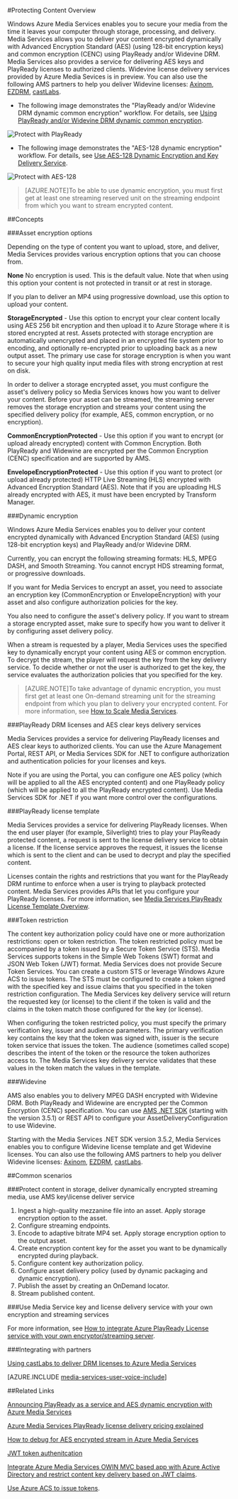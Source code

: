 <properties 
	pageTitle="Protecting Content Overview" 
	description="This articles give an overview of content protection with Media Services." 
	services="media-services" 
	documentationCenter="" 
	authors="Juliako" 
	manager="dwrede" 
	editor=""/>

<tags
	ms.service="media-services"
	ms.date="12/05/2015"
	wacn.date=""/>

#Protecting Content Overview


Windows Azure Media Services enables you to secure your media from the time it leaves your computer through storage, processing, and delivery. Media Services allows you to deliver your content encrypted dynamically with Advanced Encryption Standard (AES) (using 128-bit encryption keys) and common encryption (CENC) using PlayReady and/or Widevine DRM. Media Services also provides a service for delivering AES keys and PlayReady licenses to authorized clients. Widevine license delivery services provided by Azure Media Sevices is in preview. You can also use the following AMS partners to help you deliver Widevine licenses: [Axinom](http://www.axinom.com/press/ibc-axinom-drm-6/), [EZDRM](http://ezdrm.com/), [castLabs](http://castlabs.com/company/partners/azure/).

- The following image demonstrates the "PlayReady and/or Widevine DRM dynamic common encryption" workflow. For details, see [Using PlayReady and/or Widevine DRM dynamic common encryption](/documentation/articles/media-services-protect-with-drm).

![Protect with PlayReady](./media/media-services-content-protection-overview/media-services-content-protection-with-drm.png)


- The following image demonstrates the "AES-128 dynamic encryption" workflow. For details, see [Use AES-128 Dynamic Encryption and Key Delivery Service](/documentation/articles/media-services-protect-with-aes128).

![Protect with AES-128](./media/media-services-content-protection-overview/media-services-content-protection-with-aes.png)

>[AZURE.NOTE]To be able to use dynamic encryption, you must first get at least one streaming reserved unit on the streaming endpoint from which you want to stream encrypted content.

##Concepts

###Asset encryption options

Depending on the type of content you want to upload, store, and deliver, Media Services provides various encryption options that you can choose from.

**None** No encryption is used. This is the default value. Note that when using this option your content is not protected in transit or at rest in storage.

If you plan to deliver an MP4 using progressive download, use this option to upload your content.

**StorageEncrypted** - Use this option to encrypt your clear content locally using AES 256 bit encryption and then upload it to Azure Storage where it is stored encrypted at rest. Assets protected with storage encryption are automatically unencrypted and placed in an encrypted file system prior to encoding, and optionally re-encrypted prior to uploading back as a new output asset. The primary use case for storage encryption is when you want to secure your high quality input media files with strong encryption at rest on disk.

In order to deliver a storage encrypted asset, you must configure the asset's delivery policy so Media Services knows how you want to deliver your content. Before your asset can be streamed, the streaming server removes the storage encryption and streams your content using the specified delivery policy (for example, AES, common encryption, or no encryption).

**CommonEncryptionProtected** - Use this option if you want to encrypt (or upload already encrypted) content with Common Encryption. Both PlayReady and Widewine are encrypted per the Common Encryption (CENC) specification and are supported by AMS.

**EnvelopeEncryptionProtected** - Use this option if you want to protect (or upload already protected) HTTP Live Streaming (HLS) encrypted with Advanced Encryption Standard (AES). Note that if you are uploading HLS already encrypted with AES, it must have been encrypted by Transform Manager.



###Dynamic encryption

Windows Azure Media Services enables you to deliver your content encrypted  dynamically with Advanced Encryption Standard (AES) (using 128-bit encryption keys) and PlayReady and/or Widevine DRM.

Currently, you can encrypt the following streaming formats: HLS, MPEG DASH, and Smooth Streaming. You cannot encrypt HDS streaming format, or progressive downloads.

If you want for Media Services to encrypt an asset, you need to associate an encryption key (CommonEncryption or EnvelopeEncryption) with your asset and also configure authorization policies for the key.

You also need to configure the asset's delivery policy. If you want to stream a storage encrypted asset, make sure to specify how you want to deliver it by configuring asset delivery policy.

When a stream is requested by a player, Media Services uses the specified key to dynamically encrypt your content using AES or common encryption. To decrypt the stream, the player will request the key from the key delivery service. To decide whether or not the user is authorized to get the key, the service evaluates the authorization policies that you specified for the key.

>[AZURE.NOTE]To take advantage of dynamic encryption, you must first get at least one On-demand streaming unit for the streaming endpoint from which you plan to delivery your encrypted content. For more information, see [How to Scale Media Services](/documentation/articles/media-services-manage-origins#scale_streaming_endpoints).

###PlayReady DRM licenses and AES clear keys delivery services

Media Services provides a service for delivering PlayReady licenses and AES clear keys to authorized clients. You can use the Azure Management Portal, REST API, or Media Services SDK for .NET to configure authorization and authentication policies for your licenses and keys.

Note if you are using the Portal, you can configure one AES policy (which will be applied to all the AES encrypted content) and one PlayReady policy (which will be applied to all the PlayReady encrypted content). Use Media Services SDK for .NET if you want more control over the configurations.

###PlayReady license template

Media Services provides a service for delivering PlayReady licenses. When the end user player (for example, Silverlight) tries to play your PlayReady protected content, a request is sent to the license delivery service to obtain a license. If the license service approves the request, it issues the license which is sent to the client and can be used to decrypt and play the specified content.

Licenses contain the rights and restrictions that you want for the PlayReady DRM runtime to enforce when a user is trying to playback protected content. Media Services provides APIs that let you configure your PlayReady licenses. For more information, see [Media Services PlayReady License Template Overview](/documentation/articles/media-services-playready-license-template-overview).

###Token restriction

The content key authorization policy could have one or more authorization restrictions: open or token restriction. The token restricted policy must be accompanied by a token issued by a Secure Token Service (STS). Media Services supports tokens in the Simple Web Tokens (SWT) format and JSON Web Token (JWT) format. Media Services does not provide Secure Token Services. You can create a custom STS or leverage Windows Azure ACS to issue tokens. The STS must be configured to create a token signed with the specified key and issue claims that you specified in the token restriction configuration. The Media Services key delivery service will return the requested key (or license) to the client if the token is valid and the claims in the token match those configured for the key (or license).

When configuring the token restricted policy, you must specify the primary verification key, issuer and audience parameters. The primary verification key contains the key that the token was signed with, issuer is the secure token service that issues the token. The audience (sometimes called scope) describes the intent of the token or the resource the token authorizes access to. The Media Services key delivery service validates that these values in the token match the values in the template.

###Widevine

AMS also enables you to delivery MPEG DASH encrypted with Widevine DRM. Both PlayReady and Widewine are encrypted per the Common Encryption (CENC) specification. You can use [AMS .NET SDK](https://www.nuget.org/packages/windowsazure.mediaservices/) (starting with the version 3.5.1) or REST API to configure your AssetDeliveryConfiguration to use Widevine.

Starting with the Media Services .NET SDK version 3.5.2, Media Services enables you to configure Widevine license template and get Widevine licenses. You can also use the following AMS partners to help you deliver Widevine licenses: [Axinom](http://www.axinom.com/press/ibc-axinom-drm-6/), [EZDRM](http://ezdrm.com/), [castLabs](http://castlabs.com/company/partners/azure/).

##Common scenarios

###Protect content in storage, deliver dynamically encrypted streaming media, use AMS key\license deliver service

1. Ingest a high-quality mezzanine file into an asset. Apply storage encryption option to the asset.
2. Configure streaming endpoints.
1. Encode to adaptive bitrate MP4 set. Apply storage encryption option to the output asset.
1. Create encryption content key for the asset you want to be dynamically encrypted during playback.
2. Configure content key authorization policy.
1. Configure asset delivery policy (used by dynamic packaging and dynamic encryption).
1. Publish the asset by creating an OnDemand locator.
1. Stream published content.

###Use Media Service key and license delivery service with your own encryption and streaming services

For more information, see [How to integrate Azure PlayReady License service with your own encryptor/streaming server](http://mingfeiy.com/integrate-azure-playready-license-service-encryptorstreaming-server).

###Integrating with partners

[Using castLabs to deliver DRM licenses to Azure Media Services](/documentation/articles/media-services-castlabs-integration)


<!-- deleted by customization

##Media Services learning paths

[AZURE.INCLUDE [media-services-learning-paths-include](../includes/media-services-learning-paths-include.md)]

##Provide feedback

-->
[AZURE.INCLUDE [media-services-user-voice-include](../includes/media-services-user-voice-include.md)]


##Related Links

[Announcing PlayReady as a service and AES dynamic encryption with Azure Media Services](http://mingfeiy.com/playready)

[Azure Media Services PlayReady license delivery pricing explained](http://mingfeiy.com/playready-pricing-explained-in-azure-media-services)

[How to debug for AES encrypted stream in Azure Media Services](http://mingfeiy.com/debug-aes-encrypted-stream-azure-media-services)

[JWT token authenitcation](http://www.gtrifonov.com/2015/01/03/jwt-token-authentication-in-azure-media-services-and-dynamic-encryption/)

[Integrate Azure Media Services OWIN MVC based app with Azure Active Directory and restrict content key delivery based on JWT claims](http://www.gtrifonov.com/2015/01/24/mvc-owin-azure-media-services-ad-integration/).

[Use Azure ACS to issue tokens](http://mingfeiy.com/acs-with-key-services).

[content-protection]: ./media/media-services-content-protection-overview/media-services-content-protection.png
